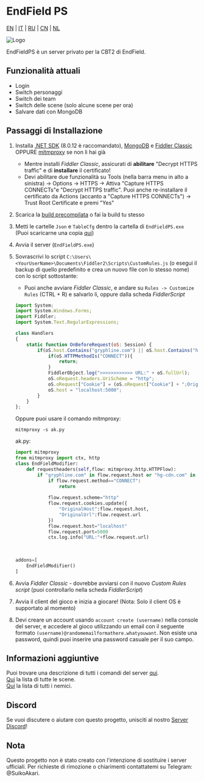 # EndField PS
[EN](/README.md) | [IT](./README_it-IT.md) | [RU](./README_ru-RU.md) | [CN](./README_zh-CN.md) | [NL](./README_nl-NL.md)

![Logo](https://socialify.git.ci/SuikoAkari/EndFieldPS/image?custom_description=Private+server+for+EndField&amp;description=1&amp;font=Jost&amp;forks=1&amp;issues=1&amp;language=1&amp;logo=https%3A%2F%2Farknights.wiki.gg%2Fimages%2F3%2F31%2FArknights_Endfield_logo.png&amp;name=1&amp;pattern=Circuit+Board&amp;pulls=1&amp;stargazers=1&amp;theme=Dark)

EndFieldPS è un server privato per la CBT2 di EndField.

## Funzionalità attuali

* Login
* Switch personaggi
* Switch dei team
* Switch delle scene (solo alcune scene per ora)
* Salvare dati con MongoDB

## Passaggi di Installazione

1. Installa [.NET SDK](https://dotnet.microsoft.com/en-us/download) (8.0.12 è raccomandato), [MongoDB](https://www.mongodb.com/try/download/community) e [Fiddler Classic](https://www.telerik.com/fiddler/fiddler-classic) OPPURE [mitmproxy](https://mitmproxy.org/) se non li hai già
   * Mentre installi *Fiddler Classic*, assicurati di **abilitare** "Decrypt HTTPS traffic" e di **installare** il certificato!
   * Devi abilitare due funzionalità su Tools (nella barra menu in alto a sinistra) -> Options -> HTTPS -> Attiva "Capture HTTPS CONNECTs"e "Decrypt HTTPS traffic". Puoi anche re-installare il certificato da Actions (accanto a "Capture HTTPS CONNECTs") -> Trust Root Certificate e premi "Yes"
2. Scarica la [build precompilata](https://github.com/SuikoAkari/EndFieldPS/releases/latest) o fai la build tu stesso
3. Metti le cartelle `Json` e `TableCfg` dentro la cartella di `EndFieldPS.exe` (Puoi scaricarne una copia [qui](https://github.com/PotRooms/EndFieldData/tree/main))
4. Avvia il server (`EndFieldPS.exe`)
5. Sovrascrivi lo script `C:\Users\<YourUserName>\Documents\Fiddler2\Scripts\CustomRules.js` (o esegui il backup di quello predefinito e crea un nuovo file con lo stesso nome) con lo script sottostante:
    * Puoi anche avviare *Fiddler Classic*, e andare su `Rules -> Customize Rules` (CTRL + R) e salvarlo li, oppure dalla scheda *FiddlerScript* 

    ```javascript
    import System;
    import System.Windows.Forms;
    import Fiddler;
    import System.Text.RegularExpressions;

    class Handlers
    {
        static function OnBeforeRequest(oS: Session) {
            if(oS.host.Contains("gryphline.com") || oS.host.Contains("hg-cdn.com")) {
                if(oS.HTTPMethodIs("CONNECT")){
                    return;
                }
                FiddlerObject.log(">>>>>>>>>>>> URL:" + oS.fullUrl);
                oS.oRequest.headers.UriScheme = "http";
                oS.oRequest["Cookie"] = (oS.oRequest["Cookie"] + ";OriginalHost=" + oS.host + ";OriginalUrl=" + oS.fullUrl);
                oS.host = "localhost:5000";
            }
        }
    };
    ```

    Oppure puoi usare il comando mitmproxy:

    ```shell
    mitmproxy -s ak.py
    ```

    ak.py:

    ```py
    import mitmproxy
    from mitmproxy import ctx, http
    class EndFieldModifier:
        def requestheaders(self,flow: mitmproxy.http.HTTPFlow):
            if "gryphline.com" in flow.request.host or "hg-cdn.com" in flow.request.host:
                if flow.request.method=="CONNECT":
                    return
                
                flow.request.scheme="http"
                flow.request.cookies.update({
                    "OriginalHost":flow.request.host,
                    "OriginalUrl":flow.request.url
                })
                flow.request.host="localhost"
                flow.request.port=5000
                ctx.log.info("URL:"+flow.request.url)
                
                
                
    addons=[
        EndFieldModifier()
    ]
    ```

6. Avvia *Fiddler Classic* - dovrebbe avviarsi con il nuovo *Custom Rules script* (puoi controllarlo nella scheda *FiddlerScript*)
7. Avvia il client del gioco e inizia a giocare! (Nota: Solo il client OS è supportato al momento)
8. Devi creare un account usando `account create (username)` nella console del server, e accedere al gioco utilizzando un email con il seguente formato `(username)@randomemailformathere.whatyouwant`. Non esiste una password, quindi puoi inserire una password casuale per il suo campo.

## Informazioni aggiuntive

Puoi trovare una descrizione di tutti i comandi del server [qui](./CommandList/commands_it-IT.md).<br>
[Qui](./LevelsTable.md) la lista di tutte le scene.<br>
[Qui](./EnemiesTable.md) la lista di tutti i nemici.

## Discord

Se vuoi discutere o aiutare con questo progetto, unisciti al nostro [Server Discord](https://discord.gg/gPvqhfdMU6)!

## Nota

Questo progetto non è stato creato con l'intenzione di sostituire i server ufficiali. Per richieste di rimozione o chiarimenti contattatemi su Telegram: @SuikoAkari.